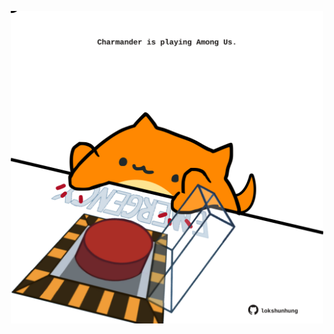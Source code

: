 <!-- built at 01/05/2023, 16:01:19 UTC -->
<p align="center">
  <img width="500" height="500" src="./ReadmeImage.svg">
</p>

